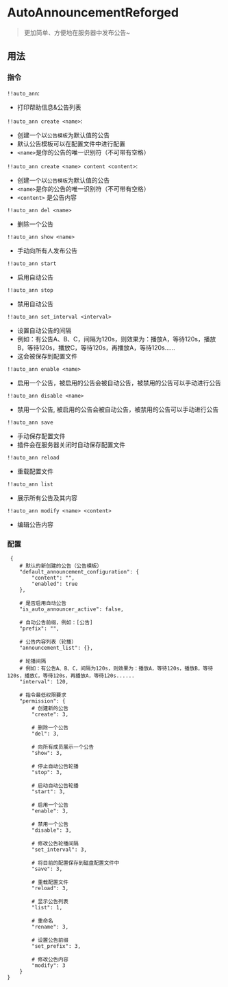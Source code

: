 # AutoAnnouncementReforged

> 更加简单、方便地在服务器中发布公告~

## 用法

### 指令

`!!auto_ann`:

- 打印帮助信息&公告列表

`!!auto_ann create <name>`:

- 创建一个以`公告模板`为默认值的公告
- 默认公告模板可以在配置文件中进行配置
- `<name>`是你的公告的唯一识别符（不可带有空格）

`!!auto_ann create <name> content <content>`:

- 创建一个以`公告模板`为默认值的公告
- `<name>`是你的公告的唯一识别符（不可带有空格）
- `<content>` 是公告内容

`!!auto_ann del <name>`

- 删除一个公告

`!!auto_ann show <name>`

- 手动向所有人发布公告

`!!auto_ann start`

- 启用自动公告

`!!auto_ann stop`

- 禁用自动公告

`!!auto_ann set_interval <interval>`

- 设置自动公告的间隔
- 例如：有公告A、B、C，间隔为120s，则效果为：播放A，等待120s，播放B，等待120s，播放C，等待120s，再播放A，等待120s......
- 这会被保存到配置文件

`!!auto_ann enable <name>`

- 启用一个公告，被启用的公告会被自动公告，被禁用的公告可以手动进行公告

`!!auto_ann disable <name>`

- 禁用一个公告, 被启用的公告会被自动公告，被禁用的公告可以手动进行公告

`!!auto_ann save`

- 手动保存配置文件
- 插件会在服务器关闭时自动保存配置文件

`!!auto_ann reload`

- 重载配置文件

`!!auto_ann list`

- 展示所有公告及其内容

`!!auto_ann modify <name> <content>`
- 编辑公告内容

### 配置

```
 {
    # 默认的新创建的公告（公告模板）
    "default_announcement_configuration": {
        "content": "",
        "enabled": true
    },
    
    # 是否启用自动公告
    "is_auto_announcer_active": false,
    
    # 自动公告前缀，例如：[公告]
    "prefix": "",
    
    # 公告内容列表（轮播）
    "announcement_list": {},
    
    # 轮播间隔
    # 例如：有公告A、B、C，间隔为120s，则效果为：播放A，等待120s，播放B，等待120s，播放C，等待120s，再播放A，等待120s......
    "interval": 120,
    
    # 指令最低权限要求
    "permission": {
        # 创建新的公告
        "create": 3,
        
        # 删除一个公告
        "del": 3,
        
        # 向所有成员展示一个公告
        "show": 3,
        
        # 停止自动公告轮播
        "stop": 3,
        
        # 启动自动公告轮播
        "start": 3,
        
        # 启用一个公告
        "enable": 3,
        
        # 禁用一个公告
        "disable": 3,
        
        # 修改公告轮播间隔
        "set_interval": 3,
        
        # 将目前的配置保存到磁盘配置文件中
        "save": 3,
        
        # 重载配置文件
        "reload": 3,
        
        # 显示公告列表
        "list": 1,
        
        # 重命名
        "rename": 3,
        
        # 设置公告前缀
        "set_prefix": 3,
        
        # 修改公告内容
        "modify": 3
    }
}
```